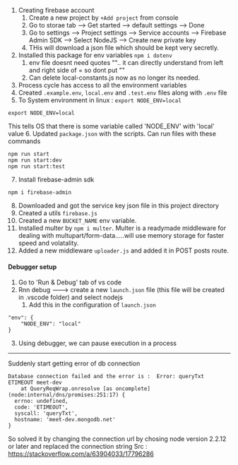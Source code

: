 1. Creating firebase account
   1. Create a new project by `+Add project` from console
   2. Go to storae tab --> Get started --> default settings --> Done 
   3. Go to settings --> Project settings --> Service accounts --> Firebase Admin SDK --> Select NodeJS --> Create new private key
   4. THis will download a json file which should be kept very secretly.
2. Installed this package for env variables `npm i dotenv`
   1. env file doesnt need quotes "".. it can directly understand from left and right side of = so dont put ""
   2. Can delete local-constants.js now as no longer its needed.
3. Process cycle has access to all the environment variables
4. Created `.example.env`, `local.env` and `.test.env` files along with `.env` file
5. To System environment in linux : `export NODE_ENV=local`
```
export NODE_ENV=local
```
This tells OS that there is some variable called 'NODE_ENV' with 'local' value
6. Updated `package.json` with the scripts. Can run files with these commands 
```
npm run start
npm run start:dev
npm run start:test
```
7. Install firebase-admin sdk
```
npm i firebase-admin
```
8. Downloaded and got the service key json file in this project directory
9. Created a utils `firebase.js`
10. Created a new `BUCKET_NAME` env variable.
11. Installed multer by `npm i multer`. Multer is a readymade middleware for dealing with multupart/form-data.....will use memory storage for faster speed and volatality.
12. Added a new middleware `uploader.js` and added it in POST posts route.

#### Debugger setup

1. Go to 'Run & Debug' tab of vs code
2. Rnn debug ---> create a new `launch.json` file (this file will be created in .vscode folder) and select nodejs
   1. Add this in the configuration of `launch.json`
```
"env": {
    "NODE_ENV": "local"
}
```
3. Using debugger, we can pause execution in a process


---

Suddenly start getting error of db connection 
```
Database connection failed and the error is :  Error: queryTxt ETIMEOUT meet-dev
    at QueryReqWrap.onresolve [as oncomplete] (node:internal/dns/promises:251:17) {
  errno: undefined,
  code: 'ETIMEOUT',
  syscall: 'queryTxt',
  hostname: 'meet-dev.mongodb.net'
}
```
So solved it by changing the connection url by chosing node version 2.2.12 or later and replaced the connection string 
Src : https://stackoverflow.com/a/63904033/17796286

